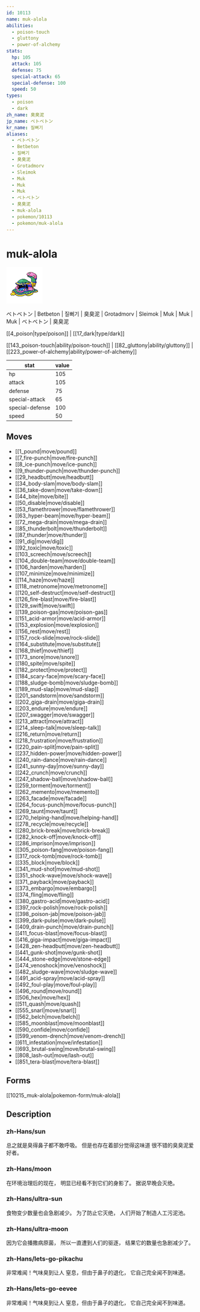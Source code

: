 ```yaml
---
id: 10113
name: muk-alola
abilities:
  - poison-touch
  - gluttony
  - power-of-alchemy
stats:
  hp: 105
  attack: 105
  defense: 75
  special-attack: 65
  special-defense: 100
  speed: 50
types:
  - poison
  - dark
zh_name: 臭臭泥
jp_name: ベトベトン
kr_name: 질뻐기
aliases:
  - ベトベトン
  - Betbeton
  - 질뻐기
  - 臭臭泥
  - Grotadmorv
  - Sleimok
  - Muk
  - Muk
  - Muk
  - ベトベトン
  - 臭臭泥
  - muk-alola
  - pokemon/10113
  - pokemon/muk-alola
---
```

# muk-alola

![](https://raw.githubusercontent.com/PokeAPI/sprites/master/sprites/pokemon/10113.png)

ベトベトン | Betbeton | 질뻐기 | 臭臭泥 | Grotadmorv | Sleimok | Muk | Muk | Muk | ベトベトン | 臭臭泥

[[4_poison|type/poison]] | [[17_dark|type/dark]]

[[143_poison-touch|ability/poison-touch]] | [[82_gluttony|ability/gluttony]] | [[223_power-of-alchemy|ability/power-of-alchemy]]

|stat|value|
|---|---|
|hp|105|
|attack|105|
|defense|75|
|special-attack|65|
|special-defense|100|
|speed|50|


## Moves

- [[1_pound|move/pound]]
- [[7_fire-punch|move/fire-punch]]
- [[8_ice-punch|move/ice-punch]]
- [[9_thunder-punch|move/thunder-punch]]
- [[29_headbutt|move/headbutt]]
- [[34_body-slam|move/body-slam]]
- [[36_take-down|move/take-down]]
- [[44_bite|move/bite]]
- [[50_disable|move/disable]]
- [[53_flamethrower|move/flamethrower]]
- [[63_hyper-beam|move/hyper-beam]]
- [[72_mega-drain|move/mega-drain]]
- [[85_thunderbolt|move/thunderbolt]]
- [[87_thunder|move/thunder]]
- [[91_dig|move/dig]]
- [[92_toxic|move/toxic]]
- [[103_screech|move/screech]]
- [[104_double-team|move/double-team]]
- [[106_harden|move/harden]]
- [[107_minimize|move/minimize]]
- [[114_haze|move/haze]]
- [[118_metronome|move/metronome]]
- [[120_self-destruct|move/self-destruct]]
- [[126_fire-blast|move/fire-blast]]
- [[129_swift|move/swift]]
- [[139_poison-gas|move/poison-gas]]
- [[151_acid-armor|move/acid-armor]]
- [[153_explosion|move/explosion]]
- [[156_rest|move/rest]]
- [[157_rock-slide|move/rock-slide]]
- [[164_substitute|move/substitute]]
- [[168_thief|move/thief]]
- [[173_snore|move/snore]]
- [[180_spite|move/spite]]
- [[182_protect|move/protect]]
- [[184_scary-face|move/scary-face]]
- [[188_sludge-bomb|move/sludge-bomb]]
- [[189_mud-slap|move/mud-slap]]
- [[201_sandstorm|move/sandstorm]]
- [[202_giga-drain|move/giga-drain]]
- [[203_endure|move/endure]]
- [[207_swagger|move/swagger]]
- [[213_attract|move/attract]]
- [[214_sleep-talk|move/sleep-talk]]
- [[216_return|move/return]]
- [[218_frustration|move/frustration]]
- [[220_pain-split|move/pain-split]]
- [[237_hidden-power|move/hidden-power]]
- [[240_rain-dance|move/rain-dance]]
- [[241_sunny-day|move/sunny-day]]
- [[242_crunch|move/crunch]]
- [[247_shadow-ball|move/shadow-ball]]
- [[259_torment|move/torment]]
- [[262_memento|move/memento]]
- [[263_facade|move/facade]]
- [[264_focus-punch|move/focus-punch]]
- [[269_taunt|move/taunt]]
- [[270_helping-hand|move/helping-hand]]
- [[278_recycle|move/recycle]]
- [[280_brick-break|move/brick-break]]
- [[282_knock-off|move/knock-off]]
- [[286_imprison|move/imprison]]
- [[305_poison-fang|move/poison-fang]]
- [[317_rock-tomb|move/rock-tomb]]
- [[335_block|move/block]]
- [[341_mud-shot|move/mud-shot]]
- [[351_shock-wave|move/shock-wave]]
- [[371_payback|move/payback]]
- [[373_embargo|move/embargo]]
- [[374_fling|move/fling]]
- [[380_gastro-acid|move/gastro-acid]]
- [[397_rock-polish|move/rock-polish]]
- [[398_poison-jab|move/poison-jab]]
- [[399_dark-pulse|move/dark-pulse]]
- [[409_drain-punch|move/drain-punch]]
- [[411_focus-blast|move/focus-blast]]
- [[416_giga-impact|move/giga-impact]]
- [[428_zen-headbutt|move/zen-headbutt]]
- [[441_gunk-shot|move/gunk-shot]]
- [[444_stone-edge|move/stone-edge]]
- [[474_venoshock|move/venoshock]]
- [[482_sludge-wave|move/sludge-wave]]
- [[491_acid-spray|move/acid-spray]]
- [[492_foul-play|move/foul-play]]
- [[496_round|move/round]]
- [[506_hex|move/hex]]
- [[511_quash|move/quash]]
- [[555_snarl|move/snarl]]
- [[562_belch|move/belch]]
- [[585_moonblast|move/moonblast]]
- [[590_confide|move/confide]]
- [[599_venom-drench|move/venom-drench]]
- [[611_infestation|move/infestation]]
- [[693_brutal-swing|move/brutal-swing]]
- [[808_lash-out|move/lash-out]]
- [[851_tera-blast|move/tera-blast]]

## Forms



[[10215_muk-alola|pokemon-form/muk-alola]]

## Description

### zh-Hans/sun

总之就是臭得鼻子都不敢呼吸。
但是也存在着部分觉得这味道
很不错的臭臭泥爱好者。

### zh-Hans/moon

在环境治理后的现在，
明显已经看不到它们的身影了。
据说早晚会灭绝。

### zh-Hans/ultra-sun

食物变少数量也会急剧减少。
为了防止它灭绝，
人们开始了制造人工污泥池。

### zh-Hans/ultra-moon

因为它会播撒病原菌，
所以一直遭到人们的驱逐，
结果它的数量也急剧减少了。

### zh-Hans/lets-go-pikachu

非常难闻！气味臭到让人
窒息，但由于鼻子的退化，
它自己完全闻不到味道。

### zh-Hans/lets-go-eevee

非常难闻！气味臭到让人
窒息，但由于鼻子的退化，
它自己完全闻不到味道。


